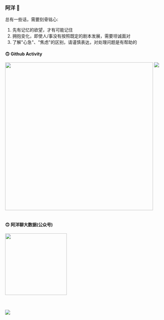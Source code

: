 ### 阿洋 👋

总有一些话，需要刻骨铭心: 
1. 先有记忆的欲望，才有可能记住
2. 拥抱变化，即使人/事没有按照既定的剧本发展，需要坦诚面对
3. 了解"心急"、"焦虑"的区别，请谨慎表达，对处理问题是有帮助的

#### 🙃 Github Activity 
<div>
  <img src="https://github-readme-stats.vercel.app/api?username=xinzhuxiansheng&show_icons=true" align="top" style="display: inline-block;" width="480"/>
  <img src="https://github-readme-stats.vercel.app/api/top-langs/?username=xinzhuxiansheng&hide=css,html&langs_count=18&layout=compact" align="top" style="display: inline-block;"/>
</div>

<br>

#### 🙃 阿洋聊大数据(公众号)
<div>
  <img src="https://user-images.githubusercontent.com/7881241/145440130-0393ddf8-6832-450e-aa31-9a2cd964c90e.png" width="200"/>
</div>


<!--
**xinzhuxiansheng/xinzhuxiansheng** is a ✨ _special_ ✨ repository because its `README.md` (this file) appears on your GitHub profile.

Here are some ideas to get you started:

- 🔭 I’m currently working on ...
- 🌱 I’m currently learning ...
- 👯 I’m looking to collaborate on ...
- 🤔 I’m looking for help with ...
- 💬 Ask me about ...
- 📫 How to reach me: ...
- 😄 Pronouns: ...
- ⚡ Fun fact: ...
-->

<br>
<br>

<a href="http://xinzhuxiansheng.com/"><img src="https://img.shields.io/badge/Notion-%E9%98%BF%E6%B4%8B's_Blog-red?style=flat&logo=notion" /></a>
